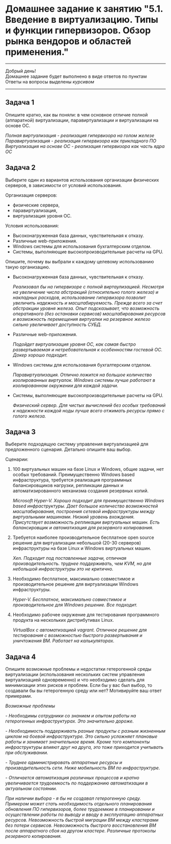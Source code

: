 
# Домашнее задание к занятию "5.1. Введение в виртуализацию. Типы и функции гипервизоров. Обзор рынка вендоров и областей применения."

---

Добрый день!  
Домашнее задание будет выполнено в виде ответов по пунктам  
Ответы на вопросы выделены *курсивом*

---

## Задача 1

Опишите кратко, как вы поняли: в чем основное отличие полной (аппаратной) виртуализации, паравиртуализации и виртуализации на основе ОС.

*Полная виртуализация - реализация гипервизора на голом железе*  
*Паравиртуализация - реализация гипервизора как прикладного ПО*  
*Виртуализация на основе ОС - реализация гипервизора как часть ядра ОС*

## Задача 2

Выберите один из вариантов использования организации физических серверов, в зависимости от условий использования.

Организация серверов:
- физические сервера,
- паравиртуализация,
- виртуализация уровня ОС.

Условия использования:
- Высоконагруженная база данных, чувствительная к отказу.
- Различные web-приложения.
- Windows системы для использования бухгалтерским отделом.
- Системы, выполняющие высокопроизводительные расчеты на GPU.

Опишите, почему вы выбрали к каждому целевому использованию такую организацию.

- Высоконагруженная база данных, чувствительная к отказу.

	*Реализовал бы на гипервизоре с полной виртаулизацией. Несмотря на увеличение числа абстракций (относительно голого железа) и накладных расходов, использование гипервизора позволит увеличить надежность и масштабируемость. Прежде всего за счет абстракции уровня железа. Опыт подсказывает, что возможность оперативного (без остановки сервисов) масштабирования ресурсов и возможность перемещения виртуалки на резервное железо сильно увеличивает доступность СУБД.*
	
- Различные web-приложения.

	*Подойдет виртуализация уровня ОС, как самая быстро развертываемая и нетребовательная к особенностям гостевой ОС. Докер хорошо подходит.*
	
- Windows системы для использования бухгалтерским отделом.

	*Паравиртуализация. Отлично ложится на большое количество изолированных виртуалок. Windows системы лучше работают в изолированном окружении для каждой задачи.*

- Системы, выполняющие высокопроизводительные расчеты на GPU.

	*Физический сервер. Для чистых вычислений без особых требований к надежности каждой ноды лучше всего отжимать ресурсы прямо с голого железа.*


## Задача 3

Выберите подходящую систему управления виртуализацией для предложенного сценария. Детально опишите ваш выбор.

Сценарии:

1. 100 виртуальных машин на базе Linux и Windows, общие задачи, нет особых требований. Преимущественно Windows based инфраструктура, требуется реализация программных балансировщиков нагрузки, репликации данных и автоматизированного механизма создания резервных копий.

	*Microsoft Hyper-V. Хорошо подходит для преимущественно Windows based инфраструктуры. Дает большое количество возможностей масштабирования, построения сетевой инфраструктуры между виртуальными машинами. Низкий уровень вхождения. Присутствует возможность репликации виртуальных машин. Есть балансировщик и автоматизация для резервного копирования.*

2. Требуется наиболее производительное бесплатное open source решение для виртуализации небольшой (20-30 серверов) инфраструктуры на базе Linux и Windows виртуальных машин.

	*Xen. Подходит под поставленные задачи, отличная производительность. труднее поддерживать, чем KVM, но для небольшой инфраструктуры это не критично.*	
	
3. Необходимо бесплатное, максимально совместимое и производительное решение для виртуализации Windows инфраструктуры.

	*Hyper-V. Бесплатное, максимально совместимое и производительное для Windows решение. Все подходит.*

4. Необходимо рабочее окружение для тестирования программного продукта на нескольких дистрибутивах Linux.

	*VirtualBox с автоматизацией vagrant. Отличное решение для тестирования с возможностью быстрого развертывания и уничтожения ВМ. Работает на калькуляторах.*

## Задача 4

Опишите возможные проблемы и недостатки гетерогенной среды виртуализации (использования нескольких систем управления виртуализацией одновременно) и что необходимо сделать для минимизации этих рисков и проблем. Если бы у вас был выбор, то создавали бы вы гетерогенную среду или нет? Мотивируйте ваш ответ примерами.

*Возможные проблемы*

*- Необходимы сотрудники со знанием и опытом работы на гетерогенных инфраструктурах. Это значительно дороже.*

*- Необходимость поддерживать разные продукты с разным жизненным циклом на боевой инфраструктуре. Это сильно усложняет плановые работы и занимает значительное время. Кроме того компоненты инфраструктуры влияют друг на друга, это тоже приходится учитывать при обслуживании.*

*- Труднее администрировать аппаратные ресурсы и производительность сети. Ниже мобильность ВМ по инфраструктуре.*

*- Отличается автоматизация различных процессов и кратно увеличивается трудоемкость по поддержанию автоматизации в актуальном состоянии.*
	 
*При наличии выбора - я бы не создавал гетерогенную среду. Примером может стать необходимость отдельного планирования обновления ПО гипервизоров, более трудоемкие в планировании и осуществлении работы по выводу и вводу в эксплуатацию аппаратных ресурсов. Невозможность быстрой миграции ВМ между кластерами без потери сервисов. Невозможность быстрого восстановления ВМ после аппаратного сбоя на другом кластере. Различные протоколы резервного копирования.*
